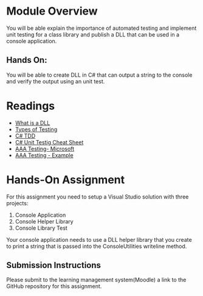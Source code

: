 # Module Overview
You will be able explain the importance of automated testing and implement unit testing for a class library and publish a DLL that can be used in a console application.

## Hands On:
You will be able to create DLL in C# that can output a string to the console and verify the output using an unit test.

# Readings
* [What is a DLL](https://support.microsoft.com/en-us/help/815065/what-is-a-dll)
* [Types of Testing](https://www.softwaretestinghelp.com/types-of-software-testing/)
* [C# TDD](https://www.freecodecamp.org/news/tdd-explanation-hands-on-practice-with-c-a0124338be44/)
* [C# Unit Testig Cheat Sheet](https://www.automatetheplanet.com/nunit-cheat-sheet/)
* [AAA Testing- Microsoft](https://docs.microsoft.com/en-us/visualstudio/test/unit-test-basics?view=vs-2019)
* [AAA Testing - Example](https://www.c-sharpcorner.com/UploadFile/dacca2/fundamental-of-unit-testing-understand-aaa-in-unit-testing/)

# Hands-On Assignment
For this assignment you need to setup a Visual Studio solution with three projects:
1. Console Application
2. Console Helper Library
3. Console Library Test

Your console application needs to use a DLL helper library that you create to print a string that is passed into the ConsoleUtilities writeline method.

## Submission Instructions
Please submit to the learning management system(Moodle) a link to the GitHub repository for this assignment.